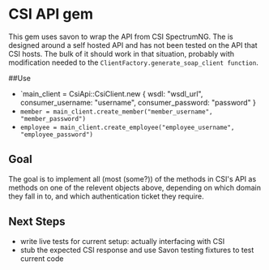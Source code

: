 # CSI API gem

This gem uses savon to wrap the API from CSI SpectrumNG. The is designed around a self hosted API and has not been tested on the API that CSI hosts. The bulk of it should work in that situation, probably with modification needed to the `ClientFactory.generate_soap_client function`.

##Use
+ `main_client = CsiApi::CsiClient.new { wsdl: "wsdl_url", consumer_username: "username", consumer_password: "password" }
+ `member = main_client.create_member("member_username", "member_password")`
+ `employee = main_client.create_employee("employee_username", "employee_password")`

## Goal
The goal is to implement all (most (some?)) of the methods in CSI's API as methods on one of the relevent objects above, depending on which domain they fall in to, and which authentication ticket they require. 

## Next Steps
+ write live tests for current setup: actually interfacing with CSI
+ stub the expected CSI response and use Savon testing fixtures to test current code
